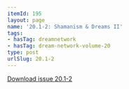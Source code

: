 ```yaml
---
itemId: 195
layout: page
name: '20.1-2: Shamanism & Dreams II'
tags:
- hasTag: dreamnetwork
- hasTag: dream-network-volume-20
type: post
urlSlug: 20.1-2
---
```

<a href="files/pdfs/Volume_20/20.1-20.2_shaman_II.pdf" download="">Download issue 20.1-2</a>